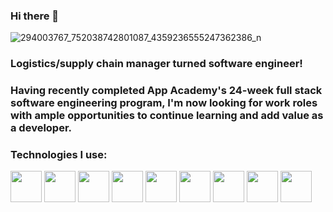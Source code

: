 ### Hi there 👋

![294003767_752038742801087_4359236555247362386_n](https://user-images.githubusercontent.com/93758028/179845928-ea20c150-03d4-4ddc-95c5-c1ed1a5a1b9e.jpg)


### Logistics/supply chain manager turned software engineer!

### Having recently completed App Academy's 24-week full stack software engineering program, I'm now looking for work roles with ample opportunities to continue learning and add value as a developer.

### Technologies I use:
<img src="https://cdn.jsdelivr.net/gh/devicons/devicon/icons/python/python-original.svg" height="50px" width="50px" /> <img src="https://cdn.jsdelivr.net/gh/devicons/devicon/icons/javascript/javascript-original.svg" height="50px" width="50px"/> <img src="https://cdn.jsdelivr.net/gh/devicons/devicon/icons/react/react-original.svg" height="50px" width="50px"/> <img src="https://cdn.jsdelivr.net/gh/devicons/devicon/icons/redux/redux-original.svg" height="50px" width="50px"/> <img src="https://cdn.jsdelivr.net/gh/devicons/devicon/icons/postgresql/postgresql-original.svg" height="50px" width="50px"/> <img src="https://cdn.jsdelivr.net/gh/devicons/devicon/icons/sequelize/sequelize-original.svg" height="50px" width="50px"/> <img src="https://cdn.jsdelivr.net/gh/devicons/devicon/icons/git/git-original.svg" height="50px" width="50px"/> <img src="https://cdn.jsdelivr.net/gh/devicons/devicon/icons/html5/html5-original.svg" height="50px" width="50px"/> <img src="https://cdn.jsdelivr.net/gh/devicons/devicon/icons/css3/css3-original.svg" height="50px" width="50px"/>













<!--
**RyanKagrise/RyanKagrise** is a ✨ _special_ ✨ repository because its `README.md` (this file) appears on your GitHub profile.

Python JavaScript React Redux Flask Express.js Postgres Sequelize Git HTML5 CSS3 Heroku Docker
Here are some ideas to get you started:

- 🔭 I’m currently working on ...
- 🌱 I’m currently learning ...
- 👯 I’m looking to collaborate on ...
- 🤔 I’m looking for help with ...
- 💬 Ask me about ...
- 📫 How to reach me: ...
- 😄 Pronouns: ...
- ⚡ Fun fact: ...
-->
